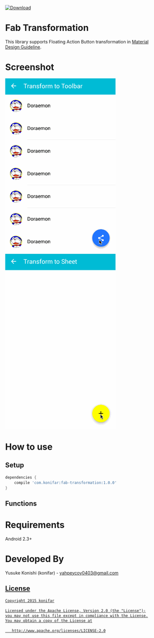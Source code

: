 [ ![Download](https://api.bintray.com/packages/konifar/maven/fab-transformation/images/download.svg) ](https://bintray.com/konifar/maven/fab-transformation/_latestVersion)

# Fab Transformation
This library supports Floating Action Button transformation in [Material Design Guideline](https://www.google.com/design/spec/components/buttons-floating-action-button.html).

# Screenshot
![Demo1](art/transform_to_toolbar.gif)
![Demo2](art/transform_to_sheet.gif)

# How to use

## Setup
```groovy
dependencies {
    compile 'com.konifar:fab-transformation:1.0.0'
}
```

## Functions


# Requirements
Android 2.3+

# Developed By
Yusuke Konishi (konifar) - <yahpeycoy0403@gmail.com>

<a href="https://twitter.com/konifar">

License
-------

    Copyright 2015 konifar

    Licensed under the Apache License, Version 2.0 (the "License");
    you may not use this file except in compliance with the License.
    You may obtain a copy of the License at

       http://www.apache.org/licenses/LICENSE-2.0
